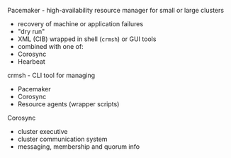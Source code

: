 Pacemaker - high-availability resource manager for small or large clusters
* recovery of machine or application failures
* "dry run"
* XML (CIB) wrapped in shell (`crmsh`) or GUI tools
* combined with one of:
 * Corosync
 * Hearbeat
 
crmsh - CLI tool for managing
 * Pacemaker
 * Corosync
 * Resource agents (wrapper scripts)

Corosync
* cluster executive
* cluster communication system
* messaging, membership and quorum info
